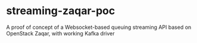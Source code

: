 streaming-zaqar-poc
===================

A proof of concept of a Websocket-based queuing streaming API based on OpenStack Zaqar, with working Kafka driver
